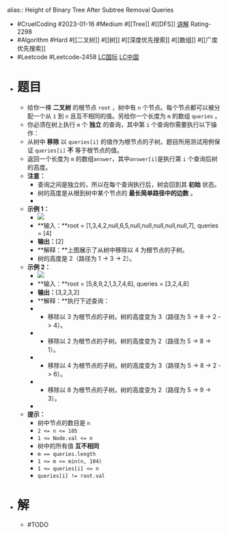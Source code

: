 alias:: Height of Binary Tree After Subtree Removal Queries

- #CruelCoding #2023-01-16 #Medium #[[Tree]] #[[DFS]] [讲解](https://youtu.be/H-TnT5Z54RM) Rating-2298
- #Algorithm #Hard #[[二叉树]] #[[树]] #[[深度优先搜索]] #[[数组]] #[[广度优先搜索]]
- #Leetcode #Leetcode-2458 [LC国际](https://leetcode.com/problems/height-of-binary-tree-after-subtree-removal-queries/) [LC中国](https://leetcode.cn/problems/height-of-binary-tree-after-subtree-removal-queries/)
- # 题目
	- 给你一棵 **二叉树** 的根节点 `root` ，树中有 `n` 个节点。每个节点都可以被分配一个从 `1` 到 `n` 且互不相同的值。另给你一个长度为 `m` 的数组 `queries` 。
	- 你必须在树上执行 `m` 个 **独立** 的查询，其中第 `i` 个查询你需要执行以下操作：
	- 从树中 **移除** 以 `queries[i]` 的值作为根节点的子树。题目所用测试用例保证 `queries[i]` **不** 等于根节点的值。
	- 返回一个长度为 `m` 的数组`answer`，其中`answer[i]`是执行第 `i` 个查询后树的高度。
	- **注意：**
		- 查询之间是独立的，所以在每个查询执行后，树会回到其 **初始** 状态。
		- 树的高度是从根到树中某个节点的 **最长简单路径中的边数** 。
		-
	- **示例 1：**
		- ![](https://assets.leetcode.com/uploads/2022/09/07/binaryytreeedrawio-1.png)
		- **输入：**root = [1,3,4,2,null,6,5,null,null,null,null,null,7], queries = [4]
		- **输出：**[2]
		- **解释：**上图展示了从树中移除以 4 为根节点的子树。
		- 树的高度是 2（路径为 1 -> 3 -> 2）。
	- **示例 2：**
		- ![](https://assets.leetcode.com/uploads/2022/09/07/binaryytreeedrawio-2.png)
		- **输入：**root = [5,8,9,2,1,3,7,4,6], queries = [3,2,4,8]
		- **输出：**[3,2,3,2]
		- **解释：**执行下述查询：
		- - 移除以 3 为根节点的子树。树的高度变为 3（路径为 5 -> 8 -> 2 -> 4）。
		- - 移除以 2 为根节点的子树。树的高度变为 2（路径为 5 -> 8 -> 1）。
		- - 移除以 4 为根节点的子树。树的高度变为 3（路径为 5 -> 8 -> 2 -> 6）。
		- - 移除以 8 为根节点的子树。树的高度变为 2（路径为 5 -> 9 -> 3）。
		-
	- **提示：**
		- 树中节点的数目是 `n`
		- `2 <= n <= 105`
		- `1 <= Node.val <= n`
		- 树中的所有值 **互不相同**
		- `m == queries.length`
		- `1 <= m <= min(n, 104)`
		- `1 <= queries[i] <= n`
		- `queries[i] != root.val`
- # 解
	- #TODO